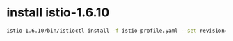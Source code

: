 # install istio-1.6.10

```bash
istio-1.6.10/bin/istioctl install -f istio-profile.yaml --set revision=1-6-10
```